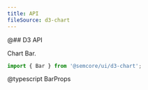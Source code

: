 ```yaml
---
title: API
fileSource: d3-chart
---
```


@## D3 API

Chart Bar.

```js
import { Bar } from '@semcore/ui/d3-chart';
```

@typescript BarProps
